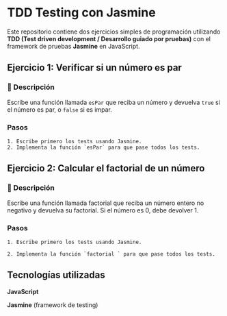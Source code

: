 
# TDD Testing con Jasmine

Este repositorio contiene dos ejercicios simples de programación utilizando **TDD (Test driven development / Desarrollo guiado por pruebas)** con el framework de pruebas **Jasmine** en JavaScript.


## Ejercicio 1: Verificar si un número es par

### 📄 Descripción

Escribe una función llamada `esPar` que reciba un número y devuelva `true` si el número es par, o `false` si es impar.

### Pasos

    1. Escribe primero los tests usando Jasmine.
    2. Implementa la función `esPar` para que pase todos los tests.


## Ejercicio 2: Calcular el factorial de un número

### 📄 Descripción

Escribe una función llamada factorial que reciba un número entero no negativo y devuelva su factorial. Si el número es 0, debe devolver 1.

### Pasos

    1. Escribe primero los tests usando Jasmine.

    2. Implementa la función `factorial ` para que pase todos los tests.





## Tecnologías utilizadas

**JavaScript**

**Jasmine** (framework de testing)



